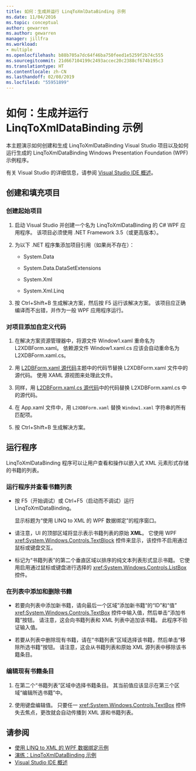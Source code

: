 ```yaml
---
title: 如何：生成并运行 LinqToXmlDataBinding 示例
ms.date: 11/04/2016
ms.topic: conceptual
author: gewarren
ms.author: gewarren
manager: jillfra
ms.workload:
- multiple
ms.openlocfilehash: b88b705a7dc64f46ba750feed1e5259f2b74c555
ms.sourcegitcommit: 21d667104199c2493accec20c2388cf674b195c3
ms.translationtype: HT
ms.contentlocale: zh-CN
ms.lasthandoff: 02/08/2019
ms.locfileid: "55951899"
---
```

# <a name="how-to-build-and-run-the-linqtoxmldatabinding-example"></a>如何：生成并运行 LinqToXmlDataBinding 示例

本主题演示如何创建和生成 LinqToXmlDataBinding Visual Studio 项目以及如何运行生成的 LinqToXmlDataBinding Windows Presentation Foundation (WPF) 示例程序。

有关 Visual Studio 的详细信息，请参阅 [Visual Studio IDE 概述](../get-started/visual-studio-ide.md)。

## <a name="create-and-populate-the-project"></a>创建和填充项目

### <a name="to-create-the-starting-project"></a>创建起始项目

1. 启动 Visual Studio 并创建一个名为 LinqToXmlDataBinding 的 C# WPF 应用程序。 该项目必须使用 .NET Framework 3.5（或更高版本）。

1. 为以下 .NET 程序集添加项目引用（如果尚不存在）：

    - System.Data

    - System.Data.DataSetExtensions

    - System.Xml

    - System.Xml.Linq

1. 按 Ctrl+Shift+B 生成解决方案，然后按 F5 运行该解决方案。 该项目应正确编译而不出错，并作为一般 WPF 应用程序运行。

### <a name="to-add-custom-code-to-the-project"></a>对项目添加自定义代码

1. 在解决方案资源管理器中，将源文件 Window1.xaml 重命名为 L2XDBForm.xaml。 依赖源文件 Window1.xaml.cs 应该会自动重命名为 L2XDBForm.xaml.cs。

1. 用 [L2DBForm.xaml 源代码](../designers/l2dbform-xaml-source-code.md)主题中的代码节替换 L2XDBForm.xaml 文件中的源代码。 使用 XAML 源视图来处理此文件。

1. 同样，用 [L2DBForm.xaml.cs 源代码](../designers/l2dbform-xaml-cs-source-code.md)中的代码替换 L2XDBForm.xaml.cs 中的源代码。

1. 在 App.xaml 文件中，用 `L2XDBForm.xaml` 替换 `Window1.xaml` 字符串的所有匹配项。

1. 按 Ctrl+Shift+B 生成解决方案。

## <a name="run-the-program"></a>运行程序

LinqToXmlDataBinding 程序可以让用户查看和操作以嵌入式 XML 元素形式存储的书籍的列表。

### <a name="to-run-the-program-and-view-the-book-list"></a>运行程序并查看书籍列表

- 按 F5（开始调试）或 Ctrl+F5（启动而不调试）运行 LinqToXmlDataBinding。

   显示标题为“使用 LINQ to XML 的 WPF 数据绑定”的程序窗口。

- 请注意，UI 的顶部区域将显示表示书籍列表的原始 **XML**。 它使用 WPF <xref:System.Windows.Controls.TextBlock> 控件来显示，该控件不启用通过鼠标或键盘交互。

- 标记为“书籍列表”的第二个垂直区域以排序的纯文本列表形式显示书籍。 它使用启用通过鼠标或键盘进行选择的 <xref:System.Windows.Controls.ListBox> 控件。

### <a name="to-add-and-delete-books-from-the-list"></a>在列表中添加和删除书籍

- 若要向列表中添加新书籍，请向最后一个区域”添加新书籍“的“ID”和“值” <xref:System.Windows.Controls.TextBox> 控件中输入值，然后单击“添加书籍”按钮。 请注意，这会向书籍列表和 XML 列表中追加该书籍。 此程序不验证输入值。

- 若要从列表中删除现有书籍，请在“书籍列表”区域选择该书籍，然后单击“移除所选书籍”按钮。 请注意，这会从书籍列表和原始 XML 源列表中移除该书籍条目。

### <a name="to-edit-an-existing-book-entry"></a>编辑现有书籍条目

1. 在第二个“书籍列表”区域中选择书籍条目。 其当前值应该显示在第三个区域“编辑所选书籍”中。

1. 使用键盘编辑值。 只要任一 <xref:System.Windows.Controls.TextBox> 控件失去焦点，更改就会自动传播到 XML 源和书籍列表。

## <a name="see-also"></a>请参阅

- [使用 LINQ to XML 的 WPF 数据绑定示例](../designers/wpf-data-binding-using-linq-to-xml-example.md)
- [演练：LinqToXmlDataBinding 示例](../designers/walkthrough-linqtoxmldatabinding-example.md)
- [Visual Studio IDE 概述](../get-started/visual-studio-ide.md)